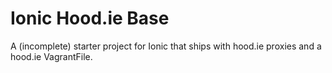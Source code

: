 Ionic Hood.ie Base
=====================

A (incomplete) starter project for Ionic that ships with hood.ie proxies and a hood.ie VagrantFile.
